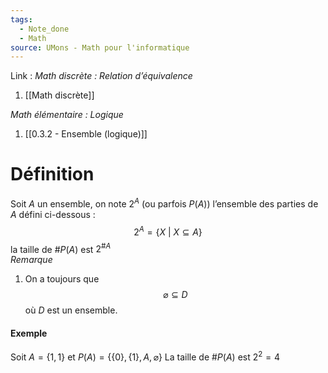 ```yaml
---
tags:
  - Note_done
  - Math
source: UMons - Math pour l'informatique
---
```


Link :
_Math discrète : Relation d’équivalence_
1. [[Math discrète]]

_Math élémentaire : Logique_
1. [[0.3.2 - Ensemble (logique)]]

# Définition
Soit $A$ un ensemble, on note $2^A$ (ou parfois $P(A)$) l’ensemble des parties de $A$ défini ci-dessous : $$2^A = \{X\ |\ X ⊆ A\}$$ la taille de $\#P(A)$ est $2^{\#A}$ 
\
_Remarque_
1. On a toujours que $$\varnothing\subseteq D$$ où $D$ est un ensemble.
#### Exemple
Soit $A=\{1,1\}$ et $P(A)=\{\{0\},\{1\},A,\varnothing\}$ 
La taille de $\#P(A)$ est $2^2=4$ 